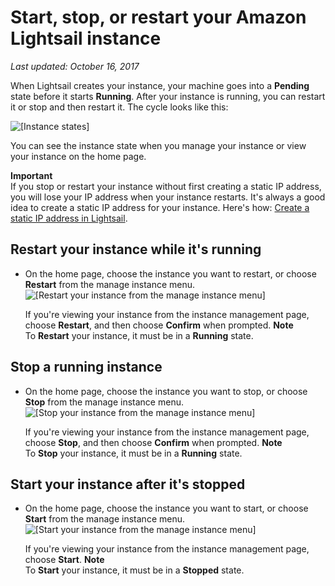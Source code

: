 # Start, stop, or restart your Amazon Lightsail instance<a name="lightsail-how-to-start-stop-or-restart-your-instance-virtual-private-server"></a>

 *Last updated: October 16, 2017* 

When Lightsail creates your instance, your machine goes into a **Pending** state before it starts **Running**\. After your instance is running, you can restart it or stop and then restart it\. The cycle looks like this:

![\[Instance states\]](https://d9yljz1nd5001.cloudfront.net/en_us/b2fb86c05aa70ef4defbdc74847a0bb8/images/amazon-lightsail-instance-state-cycle.png)

You can see the instance state when you manage your instance or view your instance on the home page\.

**Important**  
If you stop or restart your instance without first creating a static IP address, you will lose your IP address when your instance restarts\. It's always a good idea to create a static IP address for your instance\. Here's how: [Create a static IP address in Lightsail](lightsail-create-static-ip.md)\.

## Restart your instance while it's running<a name="lightsail-instance-restart"></a>
+ On the home page, choose the instance you want to restart, or choose **Restart** from the manage instance menu\.  
![\[Restart your instance from the manage instance menu\]](https://d9yljz1nd5001.cloudfront.net/en_us/b2fb86c05aa70ef4defbdc74847a0bb8/images/amazon-lightsail-restart-instance-from-manage-instance-menu.png)

  If you're viewing your instance from the instance management page, choose **Restart**, and then choose **Confirm** when prompted\.
**Note**  
To **Restart** your instance, it must be in a **Running** state\.

## Stop a running instance<a name="lightsail-instance-stop"></a>
+ On the home page, choose the instance you want to stop, or choose **Stop** from the manage instance menu\.  
![\[Stop your instance from the manage instance menu\]](https://d9yljz1nd5001.cloudfront.net/en_us/b2fb86c05aa70ef4defbdc74847a0bb8/images/amazon-lightsail-stop-instance-from-manage-instance-menu.png)

  If you're viewing your instance from the instance management page, choose **Stop**, and then choose **Confirm** when prompted\.
**Note**  
To **Stop** your instance, it must be in a **Running** state\.

## Start your instance after it's stopped<a name="lightsail-instance-start"></a>
+ On the home page, choose the instance you want to start, or choose **Start** from the manage instance menu\.  
![\[Start your instance from the manage instance menu\]](https://d9yljz1nd5001.cloudfront.net/en_us/b2fb86c05aa70ef4defbdc74847a0bb8/images/amazon-lightsail-start-instance-from-manage-instance-menu.png)

  If you're viewing your instance from the instance management page, choose **Start**\.
**Note**  
To **Start** your instance, it must be in a **Stopped** state\.